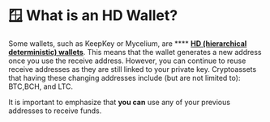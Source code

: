 # 🪟 What is an HD Wallet?

Some wallets, such as KeepKey or Mycelium, are **** [**HD (hierarchical deterministic) wallets**](https://en.bitcoin.it/wiki/Deterministic\_wallet). This means that the wallet generates a new address once you use the receive address. However, you can continue to reuse receive addresses as they are still linked to your private key. Cryptoassets that having these changing addresses include (but are not limited to): BTC,BCH, and LTC.

It is important to emphasize that **you can** use any of your previous addresses to receive funds.

